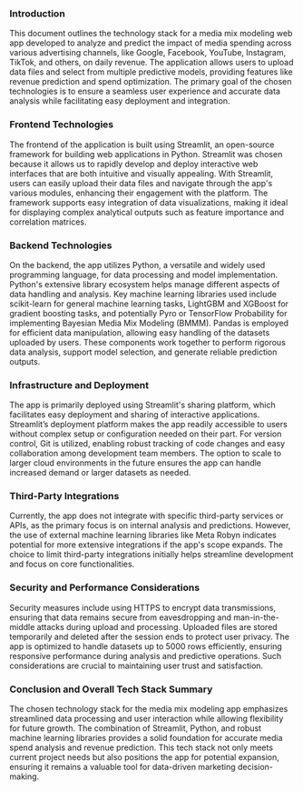 ### Introduction

This document outlines the technology stack for a media mix modeling web app developed to analyze and predict the impact of media spending across various advertising channels, like Google, Facebook, YouTube, Instagram, TikTok, and others, on daily revenue. The application allows users to upload data files and select from multiple predictive models, providing features like revenue prediction and spend optimization. The primary goal of the chosen technologies is to ensure a seamless user experience and accurate data analysis while facilitating easy deployment and integration.

### Frontend Technologies

The frontend of the application is built using Streamlit, an open-source framework for building web applications in Python. Streamlit was chosen because it allows us to rapidly develop and deploy interactive web interfaces that are both intuitive and visually appealing. With Streamlit, users can easily upload their data files and navigate through the app's various modules, enhancing their engagement with the platform. The framework supports easy integration of data visualizations, making it ideal for displaying complex analytical outputs such as feature importance and correlation matrices.

### Backend Technologies

On the backend, the app utilizes Python, a versatile and widely used programming language, for data processing and model implementation. Python's extensive library ecosystem helps manage different aspects of data handling and analysis. Key machine learning libraries used include scikit-learn for general machine learning tasks, LightGBM and XGBoost for gradient boosting tasks, and potentially Pyro or TensorFlow Probability for implementing Bayesian Media Mix Modeling (BMMM). Pandas is employed for efficient data manipulation, allowing easy handling of the datasets uploaded by users. These components work together to perform rigorous data analysis, support model selection, and generate reliable prediction outputs.

### Infrastructure and Deployment

The app is primarily deployed using Streamlit's sharing platform, which facilitates easy deployment and sharing of interactive applications. Streamlit’s deployment platform makes the app readily accessible to users without complex setup or configuration needed on their part. For version control, Git is utilized, enabling robust tracking of code changes and easy collaboration among development team members. The option to scale to larger cloud environments in the future ensures the app can handle increased demand or larger datasets as needed.

### Third-Party Integrations

Currently, the app does not integrate with specific third-party services or APIs, as the primary focus is on internal analysis and predictions. However, the use of external machine learning libraries like Meta Robyn indicates potential for more extensive integrations if the app's scope expands. The choice to limit third-party integrations initially helps streamline development and focus on core functionalities.

### Security and Performance Considerations

Security measures include using HTTPS to encrypt data transmissions, ensuring that data remains secure from eavesdropping and man-in-the-middle attacks during upload and processing. Uploaded files are stored temporarily and deleted after the session ends to protect user privacy. The app is optimized to handle datasets up to 5000 rows efficiently, ensuring responsive performance during analysis and predictive operations. Such considerations are crucial to maintaining user trust and satisfaction.

### Conclusion and Overall Tech Stack Summary

The chosen technology stack for the media mix modeling app emphasizes streamlined data processing and user interaction while allowing flexibility for future growth. The combination of Streamlit, Python, and robust machine learning libraries provides a solid foundation for accurate media spend analysis and revenue prediction. This tech stack not only meets current project needs but also positions the app for potential expansion, ensuring it remains a valuable tool for data-driven marketing decision-making.

